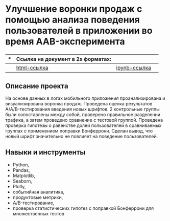 # Улучшение воронки продаж с помощью анализа поведения пользователей в приложении во время AAB-эксперимента

### 
|   *  | Ссылка на документ в 2х форматах:                           |                              |                               |
| ---- | ------------------------------------------------------------ | ------------------------------------------------------------ | ------------------------------------------------------------ |
|    | [html-ссылка](https://github.com/Aserg0/Projects/blob/main/Улучшение%20воронки%20продаж%20с%20помощью%20анализа%20поведения%20пользователей%20в%20приложении%20во%20время%20AAB-эксперимента/Улучшение%20воронки%20продаж%20с%20помощью%20анализа%20поведения%20пользователей%20в%20приложении%20во%20время%20AAB-эксперимента.html)  |  [ipynb-ссылка](https://github.com/Aserg0/Projects/blob/main/Улучшение%20воронки%20продаж%20с%20помощью%20анализа%20поведения%20пользователей%20в%20приложении%20во%20время%20AAB-эксперимента/Улучшение%20воронки%20продаж%20с%20помощью%20анализа%20поведения%20пользователей%20в%20приложении%20во%20время%20AAB-эксперимента.ipynb) |      |



## Описание проекта

На основе данных в логах мобильного приложения проанализирована и визуализирована воронка продаж. Проведена оценка результатов A/A/B-тестирования введения новых шрифтов. 2 контрольные группы были сопоставлены между собой, проверено правильное разделении трафика, а затем проведено сравнение с тестовой группой. Проведена проверка гипотезы о равенстве долей пользователей в сравниваемых группах с применением поправки Бонферрони. Сделан вывод, что новый шрифт значительно не повлияет на поведение пользователей.



## Навыки и инструменты

- Python, 
- Pandas, 
- Matplotlib, 
- Seaborn, 
- Plotly, 
- событийная аналитика, 
- продуктовые метрики, 
- A/B-тестирование, 
- проверка статистических гипотез с поправкой Бонферрони для множественных тестов